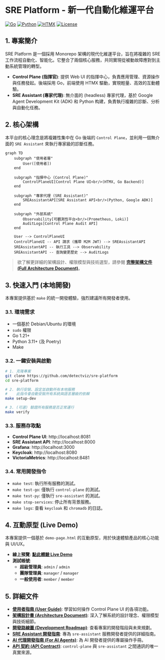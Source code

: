 # SRE Platform - 新一代自動化維運平台

[![Go](https://img.shields.io/badge/Go-1.21+-00ADD8?logo=go&logoColor=white)](https://go.dev/)
[![Python](https://img.shields.io/badge/Python-3.11+-3776AB?logo=python&logoColor=white)](https://www.python.org/)
[![HTMX](https://img.shields.io/badge/HTMX-Driven-3498DB)](https://htmx.org/)
[![License](https://img.shields.io/badge/License-Apache%202.0-green.svg)](LICENSE)

## 1. 專案簡介

SRE Platform 是一個採用 Monorepo 架構的現代化維運平台，旨在將複雜的 SRE 工作流程自動化、智能化。它整合了兩個核心服務，共同實現從被動故障應對到主動系統管理的轉型。

- **Control Plane (指揮官)**: 提供 Web UI 的指揮中心，負責應用管理、資源操作與任務發起。後端採用 Go，前端使用 HTMX 驅動，實現輕量、高效的互動體驗。
- **SRE Assistant (專家代理)**: 無介面的 (headless) 專家代理，基於 Google Agent Development Kit (ADK) 和 Python 构建，負責執行複雜的診斷、分析與自動化任務。

## 2. 核心架構

本平台的核心理念是將複雜性集中在 Go 後端的 `Control Plane`，並利用一個無介面的 `SRE Assistant` 來執行專家級的診斷任務。

```mermaid
graph TD
    subgraph "使用者層"
        User([使用者])
    end

    subgraph "指揮中心 (Control Plane)"
        ControlPlaneUI[Control Plane UI<br/>(HTMX, Go Backend)]
    end

    subgraph "專家代理 (SRE Assistant)"
        SREAssistantAPI[SRE Assistant API<br/>(Python, Google ADK)]
    end

    subgraph "外部系統"
        Observability[可觀測性平台<br/>(Prometheus, Loki)]
        AuditLogs[Control Plane Audit API]
    end

    User --> ControlPlaneUI
    ControlPlaneUI -- API 請求 (攜帶 M2M JWT) --> SREAssistantAPI
    SREAssistantAPI -- 執行工具 --> Observability
    SREAssistantAPI -- 查詢變更歷史 --> AuditLogs
```

> 欲了解更詳細的架構設計、權限模型與技術選型，請參閱 [**完整架構文件 (Full Architecture Document)**](docs/ARCHITECTURE.md)。

## 3. 快速入門 (本地開發)

本專案提供基於 `make` 的統一開發體驗，強烈建議所有開發者使用。

### 3.1. 環境需求

- 一個基於 Debian/Ubuntu 的環境
- `sudo` 權限
- Go 1.21+
- Python 3.11+ (及 Poetry)
- Make

### 3.2. 一鍵安裝與啟動

```bash
# 1. 克隆專案
git clone https://github.com/detectviz/sre-platform
cd sre-platform

# 2. 執行安裝、設定並啟動所有本地服務
#    此指令會自動安裝所有系統與語言層級的依賴
make setup-dev

# 3. (可選) 驗證所有服務是否正常運行
make verify
```

### 3.3. 服務存取點

- **Control Plane UI**: http://localhost:8081
- **SRE Assistant API**: http://localhost:8000
- **Grafana**: http://localhost:3000
- **Keycloak**: http://localhost:8080
- **VictoriaMetrics**: http://localhost:8481

### 3.4. 常用開發指令

- `make test`: 執行所有服務的測試。
- `make test-go`: 僅執行 `control-plane` 的測試。
- `make test-py`: 僅執行 `sre-assistant` 的測試。
- `make stop-services`: 停止所有背景服務。
- `make logs`: 查看 `keycloak` 和 `chromadb` 的日誌。

## 4. 互動原型 (Live Demo)

本專案提供一個基於 `demo-page.html` 的互動原型，用於快速體驗產品的核心功能與 UI/UX。

- **線上預覽**: **[點此體驗 Live Demo](https://detectviz.github.io/control-plane/demo-page.html)**
- **測試帳號**:
  - **超級管理員**: `admin` / `admin`
  - **團隊管理員**: `manager` / `manager`
  - **一般使用者**: `member` / `member`

## 5. 詳細文件

- **[使用者指南 (User Guide)](docs/USER_GUIDE.md)**: 學習如何操作 Control Plane UI 的各項功能。
- **[架構設計書 (Architecture Document)](docs/ARCHITECTURE.md)**: 深入了解系統的設計理念、權限模型與技術細節。
- **[開發路線圖 (Development Roadmap)](docs/ROADMAP.md)**: 查看專案的開發階段與未來規劃。
- **[SRE Assistant 開發指南](docs/SRE_ASSISTANT.md)**: 專為 `sre-assistant` 服務開發者提供的詳細指南。
- **[AI 代理開發指南 (For AI Agents)](AGENT.md)**: 為 AI 開發者提供的專屬操作手冊。
- **[API 契約 (API Contract)](pkg/api/openapi.yaml)**: `control-plane` 與 `sre-assistant` 之間通訊的唯一真實來源。
